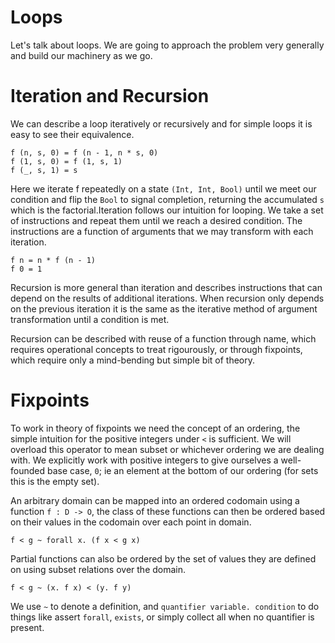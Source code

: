 # Loops

Let's talk about loops. We are going to approach the problem very generally and build our machinery as we go.

# Iteration and Recursion

We can describe a loop iteratively or recursively and for simple loops it is easy to see their equivalence.

```
f (n, s, 0) = f (n - 1, n * s, 0)
f (1, s, 0) = f (1, s, 1)
f (_, s, 1) = s
```

Here we iterate f repeatedly on a state `(Int, Int, Bool)` until we meet our condition and flip the `Bool` to signal completion, returning the accumulated `s` which is the factorial.Iteration follows our intuition for looping. We take a set of instructions and repeat them until we reach a desired condition. The instructions are a function of arguments that we may
transform with each iteration.

```
f n = n * f (n - 1)
f 0 = 1
```

Recursion is more general than iteration and describes instructions that can depend on the results of additional
iterations. When recursion only depends on the previous iteration it is the same as the iterative method of argument transformation until a condition is met.

Recursion can be described with reuse of a function through name,
which requires operational concepts to treat rigourously, or through fixpoints, which
require only a mind-bending but simple bit of theory.

# Fixpoints

To work in theory of fixpoints we need the concept of an ordering, the simple intuition for the positive integers under `<` is sufficient. We will overload this operator to mean subset or whichever ordering we are dealing with. We explicitly work with positive integers to give ourselves a well-founded base case, `0`; ie an element at the bottom of our ordering (for sets this is the empty set). 

An arbitrary domain can be mapped into an ordered codomain using a function `f : D -> O`, the class of these functions can then be ordered based on their values in the codomain over each point in domain.

```
f < g ~ forall x. (f x < g x)
```

Partial functions can also be ordered by the set of values they are defined on using subset relations over the domain.

```
f < g ~ (x. f x) < (y. f y)
```

We use `~` to denote a definition, and `quantifier variable. condition` to do things like assert `forall`, `exists`, or  simply collect all when no quantifier is present.
